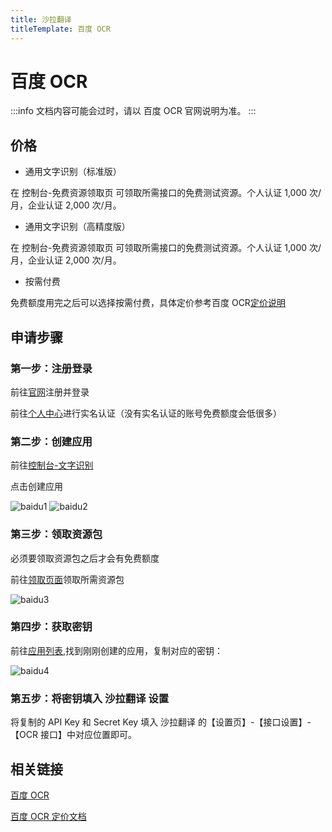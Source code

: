 ```yaml
---
title: 沙拉翻译
titleTemplate: 百度 OCR
---
```


# 百度 OCR

:::info
文档内容可能会过时，请以 百度 OCR 官网说明为准。
:::

## 价格

- 通用文字识别（标准版）

在 控制台-免费资源领取页 可领取所需接口的免费测试资源。个人认证 1,000 次/月，企业认证 2,000 次/月。

- 通用文字识别（高精度版）

在 控制台-免费资源领取页 可领取所需接口的免费测试资源。个人认证 1,000 次/月，企业认证 2,000 次/月。

- 按需付费

免费额度用完之后可以选择按需付费，具体定价参考百度 OCR[定价说明](https://ai.baidu.com/ai-doc/OCR/9k3h7xuv6)

## 申请步骤

### 第一步：注册登录

前往[官网](https://ai.baidu.com/)注册并登录

前往[个人中心](https://console.bce.baidu.com/iam/#/iam/baseinfo)进行实名认证（没有实名认证的账号免费额度会低很多）

### 第二步：创建应用

前往[控制台-文字识别](https://console.bce.baidu.com/ai/#/ai/ocr/overview/index)

点击创建应用

![baidu1](./asset/baidu1.png)
![baidu2](./asset/baidu2.png)

### 第三步：领取资源包

必须要领取资源包之后才会有免费额度

前往[领取页面](https://console.bce.baidu.com/ai/#/ai/ocr/overview/resource/getFree)领取所需资源包

![baidu3](./asset/baidu3.png)

### 第四步：获取密钥

前往[应用列表](https://console.bce.baidu.com/ai/#/ai/ocr/app/list),找到刚刚创建的应用，复制对应的密钥：

![baidu4](./asset/baidu4.png)

### 第五步：将密钥填入 沙拉翻译 设置

将复制的 API Key 和 Secret Key 填入 沙拉翻译 的【设置页】-【接口设置】-【OCR 接口】中对应位置即可。

## 相关链接

[百度 OCR](https://ai.baidu.com/tech/ocr/general)

[百度 OCR 定价文档](https://ai.baidu.com/ai-doc/OCR/9k3h7xuv6)
